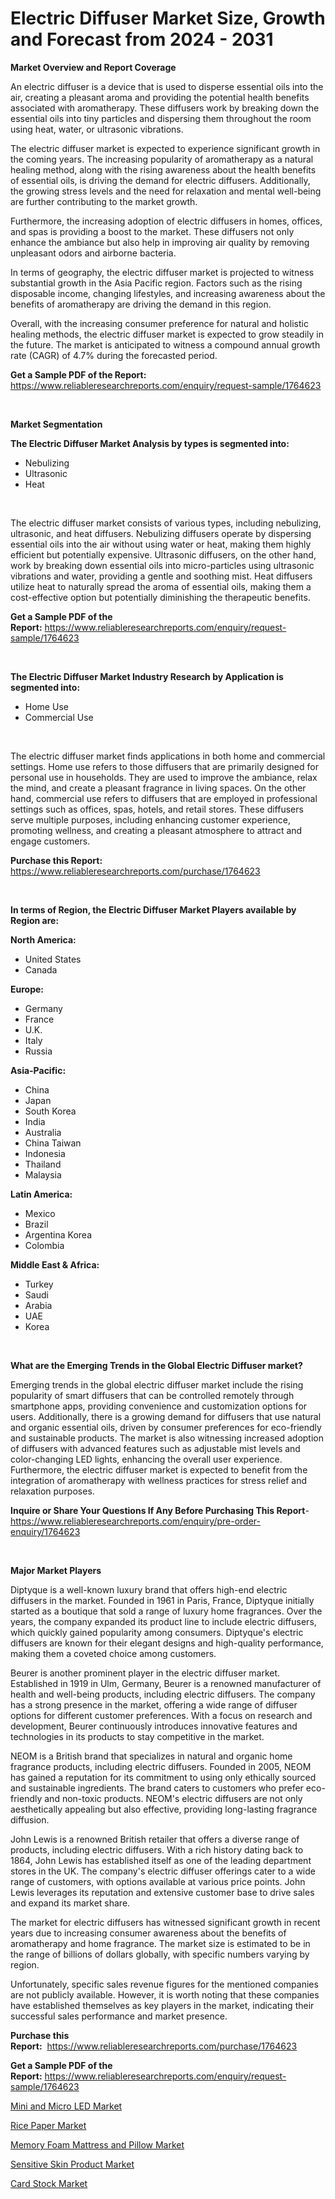 <p><h1>Electric Diffuser Market Size, Growth and Forecast from 2024 - 2031</h1></p><p><strong>Market Overview and Report Coverage</strong></p>
<p><p>An electric diffuser is a device that is used to disperse essential oils into the air, creating a pleasant aroma and providing the potential health benefits associated with aromatherapy. These diffusers work by breaking down the essential oils into tiny particles and dispersing them throughout the room using heat, water, or ultrasonic vibrations.</p><p>The electric diffuser market is expected to experience significant growth in the coming years. The increasing popularity of aromatherapy as a natural healing method, along with the rising awareness about the health benefits of essential oils, is driving the demand for electric diffusers. Additionally, the growing stress levels and the need for relaxation and mental well-being are further contributing to the market growth.</p><p>Furthermore, the increasing adoption of electric diffusers in homes, offices, and spas is providing a boost to the market. These diffusers not only enhance the ambiance but also help in improving air quality by removing unpleasant odors and airborne bacteria.</p><p>In terms of geography, the electric diffuser market is projected to witness substantial growth in the Asia Pacific region. Factors such as the rising disposable income, changing lifestyles, and increasing awareness about the benefits of aromatherapy are driving the demand in this region.</p><p>Overall, with the increasing consumer preference for natural and holistic healing methods, the electric diffuser market is expected to grow steadily in the future. The market is anticipated to witness a compound annual growth rate (CAGR) of 4.7% during the forecasted period.</p></p>
<p><strong>Get a Sample PDF of the Report:</strong> <a href="https://www.reliableresearchreports.com/enquiry/request-sample/1764623">https://www.reliableresearchreports.com/enquiry/request-sample/1764623</a></p>
<p>&nbsp;</p>
<p><strong>Market Segmentation</strong></p>
<p><strong>The Electric Diffuser Market Analysis by types is segmented into:</strong></p>
<p><ul><li>Nebulizing</li><li>Ultrasonic</li><li>Heat</li></ul></p>
<p>&nbsp;</p>
<p><p>The electric diffuser market consists of various types, including nebulizing, ultrasonic, and heat diffusers. Nebulizing diffusers operate by dispersing essential oils into the air without using water or heat, making them highly efficient but potentially expensive. Ultrasonic diffusers, on the other hand, work by breaking down essential oils into micro-particles using ultrasonic vibrations and water, providing a gentle and soothing mist. Heat diffusers utilize heat to naturally spread the aroma of essential oils, making them a cost-effective option but potentially diminishing the therapeutic benefits.</p></p>
<p><strong>Get a Sample PDF of the Report:</strong>&nbsp;<a href="https://www.reliableresearchreports.com/enquiry/request-sample/1764623">https://www.reliableresearchreports.com/enquiry/request-sample/1764623</a></p>
<p>&nbsp;</p>
<p><strong>The Electric Diffuser Market Industry Research by Application is segmented into:</strong></p>
<p><ul><li>Home Use</li><li>Commercial Use</li></ul></p>
<p>&nbsp;</p>
<p><p>The electric diffuser market finds applications in both home and commercial settings. Home use refers to those diffusers that are primarily designed for personal use in households. They are used to improve the ambiance, relax the mind, and create a pleasant fragrance in living spaces. On the other hand, commercial use refers to diffusers that are employed in professional settings such as offices, spas, hotels, and retail stores. These diffusers serve multiple purposes, including enhancing customer experience, promoting wellness, and creating a pleasant atmosphere to attract and engage customers.</p></p>
<p><strong>Purchase this Report:</strong>&nbsp; <a href="https://www.reliableresearchreports.com/purchase/1764623">https://www.reliableresearchreports.com/purchase/1764623</a></p>
<p>&nbsp;</p>
<p><strong>In terms of Region, the Electric Diffuser Market Players available by Region are:</strong></p>
<p>
    <p> <strong> North America: </strong>
        <ul>
            <li>United States</li>
            <li>Canada</li>
        </ul>
        </p> 
    <p> <strong> Europe: </strong>
        <ul>
            <li>Germany</li>
            <li>France</li>
            <li>U.K.</li>
            <li>Italy</li>
            <li>Russia</li>
        </ul>
        </p> 
    <p> <strong> Asia-Pacific: </strong>
        <ul>
            <li>China</li>
            <li>Japan</li>
            <li>South Korea</li>
            <li>India</li>
            <li>Australia</li>
            <li>China Taiwan</li>
            <li>Indonesia</li>
            <li>Thailand</li>
            <li>Malaysia</li>
        </ul>
        </p> 
    <p> <strong> Latin America: </strong>
        <ul>
            <li>Mexico</li>
            <li>Brazil</li>
            <li>Argentina Korea</li>
            <li>Colombia</li>
        </ul>
        </p> 
    <p> <strong> Middle East & Africa: </strong>
        <ul>
            <li>Turkey</li>
            <li>Saudi</li>
            <li>Arabia</li>
            <li>UAE</li>
            <li>Korea</li>
        </ul>
    </p>
    </p>
<p>&nbsp;</p>
<p><strong>What are the Emerging Trends in the Global Electric Diffuser market?</strong></p>
<p><p>Emerging trends in the global electric diffuser market include the rising popularity of smart diffusers that can be controlled remotely through smartphone apps, providing convenience and customization options for users. Additionally, there is a growing demand for diffusers that use natural and organic essential oils, driven by consumer preferences for eco-friendly and sustainable products. The market is also witnessing increased adoption of diffusers with advanced features such as adjustable mist levels and color-changing LED lights, enhancing the overall user experience. Furthermore, the electric diffuser market is expected to benefit from the integration of aromatherapy with wellness practices for stress relief and relaxation purposes.</p></p>
<p><strong>Inquire or Share Your Questions If Any Before Purchasing This Report</strong>- <a href="https://www.reliableresearchreports.com/enquiry/pre-order-enquiry/1764623">https://www.reliableresearchreports.com/enquiry/pre-order-enquiry/1764623</a></p>
<p>&nbsp;</p>
<p><strong>Major Market Players</strong></p>
<p><p>Diptyque is a well-known luxury brand that offers high-end electric diffusers in the market. Founded in 1961 in Paris, France, Diptyque initially started as a boutique that sold a range of luxury home fragrances. Over the years, the company expanded its product line to include electric diffusers, which quickly gained popularity among consumers. Diptyque's electric diffusers are known for their elegant designs and high-quality performance, making them a coveted choice among customers.</p><p>Beurer is another prominent player in the electric diffuser market. Established in 1919 in Ulm, Germany, Beurer is a renowned manufacturer of health and well-being products, including electric diffusers. The company has a strong presence in the market, offering a wide range of diffuser options for different customer preferences. With a focus on research and development, Beurer continuously introduces innovative features and technologies in its products to stay competitive in the market.</p><p>NEOM is a British brand that specializes in natural and organic home fragrance products, including electric diffusers. Founded in 2005, NEOM has gained a reputation for its commitment to using only ethically sourced and sustainable ingredients. The brand caters to customers who prefer eco-friendly and non-toxic products. NEOM's electric diffusers are not only aesthetically appealing but also effective, providing long-lasting fragrance diffusion.</p><p>John Lewis is a renowned British retailer that offers a diverse range of products, including electric diffusers. With a rich history dating back to 1864, John Lewis has established itself as one of the leading department stores in the UK. The company's electric diffuser offerings cater to a wide range of customers, with options available at various price points. John Lewis leverages its reputation and extensive customer base to drive sales and expand its market share.</p><p>The market for electric diffusers has witnessed significant growth in recent years due to increasing consumer awareness about the benefits of aromatherapy and home fragrance. The market size is estimated to be in the range of billions of dollars globally, with specific numbers varying by region.</p><p>Unfortunately, specific sales revenue figures for the mentioned companies are not publicly available. However, it is worth noting that these companies have established themselves as key players in the market, indicating their successful sales performance and market presence.</p></p>
<p><strong>Purchase this Report:</strong>&nbsp;&nbsp;<a href="https://www.reliableresearchreports.com/purchase/1764623">https://www.reliableresearchreports.com/purchase/1764623</a></p>
<p></p>
<p><strong>Get a Sample PDF of the Report:</strong>&nbsp;<a href="https://www.reliableresearchreports.com/enquiry/request-sample/1764623">https://www.reliableresearchreports.com/enquiry/request-sample/1764623</a></p>
<p><p><a href="https://github.com/marloy8/Market-Research-Report-List-2/blob/main/mini-and-micro-led-market.md">Mini and Micro LED Market</a></p><p><a href="https://github.com/abdelrhmankishk22/Market-Research-Report-List-2/blob/main/rice-paper-market.md">Rice Paper Market</a></p><p><a href="https://github.com/aliciawhite5576/Market-Research-Report-List-2/blob/main/memory-foam-mattress-and-pillow-market.md">Memory Foam Mattress and Pillow Market</a></p><p><a href="https://github.com/mahnoor2003/Market-Research-Report-List-2/blob/main/sensitive-skin-product-market.md">Sensitive Skin Product Market</a></p><p><a href="https://github.com/maliyahmorrow6654/Market-Research-Report-List-2/blob/main/card-stock-market.md">Card Stock Market</a></p></p>
